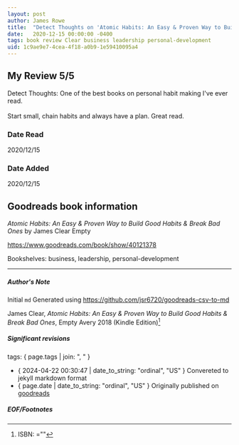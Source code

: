 ```yaml
---
layout: post
author: James Rowe
title:  "Detect Thoughts on 'Atomic Habits: An Easy & Proven Way to Build Good Habits & Break Bad Ones'"
date:   2020-12-15 00:00:00 -0400
tags: book review Clear business leadership personal-development
uid: 1c9ae9e7-4cea-4f18-a0b9-1e59410095a4
---
```


<!-- highly dependent on how you personally use jekyll templates, and how you want this to show up -->

## My Review 5/5

Detect Thoughts: One of the best books on personal habit making I've ever read.<br/><br/>Start small, chain habits and always have a plan. Great read.

### Date Read
2020/12/15

### Date Added
2020/12/15

## Goodreads book information

*Atomic Habits: An Easy & Proven Way to Build Good Habits & Break Bad Ones* by James Clear
Empty

https://www.goodreads.com/book/show/40121378

Bookshelves: business, leadership, personal-development

---

##### Author's Note

Initial `md` Generated using https://github.com/jsr6720/goodreads-csv-to-md

James Clear, *Atomic Habits: An Easy & Proven Way to Build Good Habits & Break Bad Ones*, Empty Avery 2018 (Kindle Edition)[^1]

##### Significant revisions

tags: { page.tags | join: ", " } <!-- todo move this somewhere -->

- { 2024-04-22 00:30:47 | date_to_string: "ordinal", "US" } Convereted to jekyll markdown format 
- { page.date | date_to_string: "ordinal", "US" } Originally published on [goodreads](https://www.goodreads.com)

##### EOF/Footnotes

[^1]: ISBN: =""